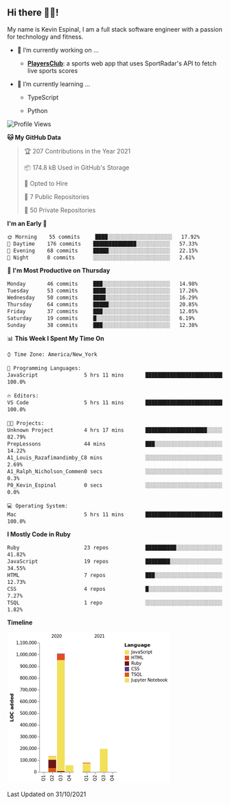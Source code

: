 ## Hi there 👋🏽!

My name is Kevin Espinal, I am a full stack software engineer with a passion for technology and fitness.

- 🔭 I’m currently working on ...

     - **[PlayersClub](https://playersclub.herokuapp.com/#/)**: a sports web app that uses SportRadar's API to fetch live sports scores

- 🌱 I’m currently learning ...

     - TypeScript
     
     - Python
     
<!--START_SECTION:waka-->
![Profile Views](http://img.shields.io/badge/Profile%20Views-0-blue)

**🐱 My GitHub Data** 

> 🏆 207 Contributions in the Year 2021
 > 
> 📦 174.8 kB Used in GitHub's Storage 
 > 
> 💼 Opted to Hire
 > 
> 📜 7 Public Repositories 
 > 
> 🔑 50 Private Repositories  
 > 
**I'm an Early 🐤** 

```text
🌞 Morning    55 commits     ████░░░░░░░░░░░░░░░░░░░░░   17.92% 
🌆 Daytime    176 commits    ██████████████░░░░░░░░░░░   57.33% 
🌃 Evening    68 commits     █████░░░░░░░░░░░░░░░░░░░░   22.15% 
🌙 Night      8 commits      ░░░░░░░░░░░░░░░░░░░░░░░░░   2.61%

```
📅 **I'm Most Productive on Thursday** 

```text
Monday       46 commits     ███░░░░░░░░░░░░░░░░░░░░░░   14.98% 
Tuesday      53 commits     ████░░░░░░░░░░░░░░░░░░░░░   17.26% 
Wednesday    50 commits     ████░░░░░░░░░░░░░░░░░░░░░   16.29% 
Thursday     64 commits     █████░░░░░░░░░░░░░░░░░░░░   20.85% 
Friday       37 commits     ███░░░░░░░░░░░░░░░░░░░░░░   12.05% 
Saturday     19 commits     █░░░░░░░░░░░░░░░░░░░░░░░░   6.19% 
Sunday       38 commits     ███░░░░░░░░░░░░░░░░░░░░░░   12.38%

```


📊 **This Week I Spent My Time On** 

```text
⌚︎ Time Zone: America/New_York

💬 Programming Languages: 
JavaScript               5 hrs 11 mins       █████████████████████████   100.0%

🔥 Editors: 
VS Code                  5 hrs 11 mins       █████████████████████████   100.0%

🐱‍💻 Projects: 
Unknown Project          4 hrs 17 mins       ████████████████████░░░░░   82.79% 
PrepLessons              44 mins             ███░░░░░░░░░░░░░░░░░░░░░░   14.22% 
A1_Louis_Razafimandimby_C8 mins              ░░░░░░░░░░░░░░░░░░░░░░░░░   2.69% 
A1_Ralph_Nicholson_Commen0 secs              ░░░░░░░░░░░░░░░░░░░░░░░░░   0.3% 
P0_Kevin_Espinal         0 secs              ░░░░░░░░░░░░░░░░░░░░░░░░░   0.0%

💻 Operating System: 
Mac                      5 hrs 11 mins       █████████████████████████   100.0%

```

**I Mostly Code in Ruby** 

```text
Ruby                     23 repos            ██████████░░░░░░░░░░░░░░░   41.82% 
JavaScript               19 repos            ████████░░░░░░░░░░░░░░░░░   34.55% 
HTML                     7 repos             ███░░░░░░░░░░░░░░░░░░░░░░   12.73% 
CSS                      4 repos             █░░░░░░░░░░░░░░░░░░░░░░░░   7.27% 
TSQL                     1 repo              ░░░░░░░░░░░░░░░░░░░░░░░░░   1.82%

```


**Timeline**

![Chart not found](https://raw.githubusercontent.com/espinalk212/espinalk212/main/charts/bar_graph.png) 


 Last Updated on 31/10/2021
<!--END_SECTION:waka-->


<!--
**espinalk212/espinalk212** is a ✨ _special_ ✨ repository because its `README.md` (this file) appears on your GitHub profile.

Here are some ideas to get you started:

- 🔭 I’m currently working on ...
- 🌱 I’m currently learning ...
- 👯 I’m looking to collaborate on ...
- 🤔 I’m looking for help with ...
- 💬 Ask me about ...
- 📫 How to reach me: ...
- 😄 Pronouns: ...
- ⚡ Fun fact: ...
-->
